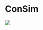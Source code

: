 # ConSim

<a href="https://codeclimate.com/github/Tacitus89/consim"><img src="https://codeclimate.com/github/Tacitus89/consim/badges/gpa.svg" /></a>
